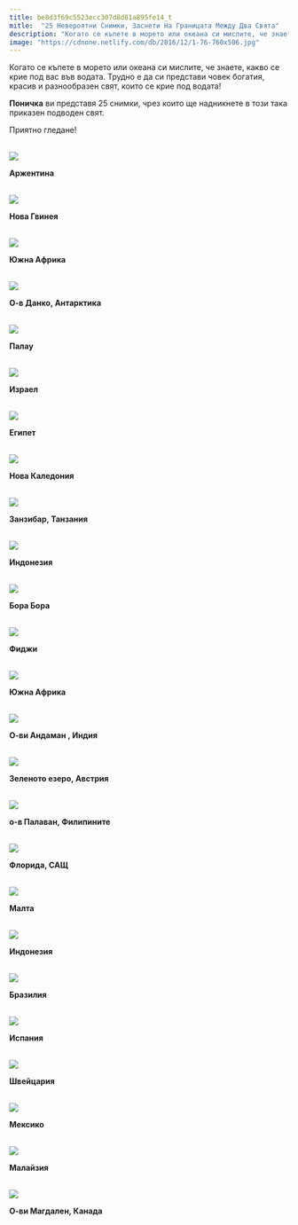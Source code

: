 ```yaml
---
title: be8d3f69c5523ecc307d8d81a895fe14_t
mitle:  "25 Невероятни Снимки, Заснети На Границата Между Два Свята"
description: "Когато се къпете в морето или океана си мислите, че знаете, какво се крие под вас във водата. Трудно е да си представи човек богатия, красив и разнообразен свят, коит�"
image: "https://cdnone.netlify.com/db/2016/12/1-76-760x506.jpg"
---
```


 <p>Когато се къпете в морето или океана си мислите, че знаете, какво се крие под вас във водата. Трудно е да си представи човек богатия, красив и разнообразен свят, които се крие под водата!</p>      <p><strong>Поничка</strong> ви представя 25 снимки, чрез които ще надникнете в този така приказен подводен свят.</p> <p>Приятно гледане!</p>  <p> <br/><img src="https://cdnone.netlify.com/db/2016/12/1-76-760x506.jpg"/><br/></p>      <p><strong>Аржентина</strong></p> <p> <br/><img src="https://cdnone.netlify.com/db/2016/12/2-54-760x570.jpg"/><br/></p> <p><strong>Нова Гвинея</strong></p> <p> <br/><img src="https://cdnone.netlify.com/db/2016/12/3-76-760x506.jpg"/><br/></p>      <p><strong>Южна Африка</strong></p> <p> <br/><img src="https://cdnone.netlify.com/db/2016/12/4-75-760x475.jpg"/><br/></p> <p><strong>О-в Данко, Антарктика</strong></p> <p> <br/><img src="https://cdnone.netlify.com/db/2016/12/5-73-760x570.jpg"/><br/></p> <p><strong>Палау</strong></p> <p> <br/><img src="https://cdnone.netlify.com/db/2016/12/6-71-760x508.jpg"/><br/></p>      <p><strong>Израел</strong></p> <p> <br/><img src="https://cdnone.netlify.com/db/2016/12/7-66-760x506.jpg"/><br/></p> <p><strong>Египет</strong></p> <p> <br/><img src="https://cdnone.netlify.com/db/2016/12/8-62-760x506.jpg"/><br/></p>      <p><strong>Нова Каледония</strong></p> <p> <br/><img src="https://cdnone.netlify.com/db/2016/12/9-60-760x1140.jpg"/><br/></p> <p><strong>Занзибар, Танзания</strong></p> <p> <br/><img src="https://cdnone.netlify.com/db/2016/12/10-58-760x502.jpg"/><br/></p> <p><strong>Индонезия</strong></p> <p> <br/><img src="https://cdnone.netlify.com/db/2016/12/11-51-760x465.jpg"/><br/></p> <p><strong>Бора Бора</strong></p> <p> <br/><img src="https://cdnone.netlify.com/db/2016/12/12-45-760x506.jpg"/><br/></p> <p><strong>Фиджи</strong></p> <p> <br/><img src="https://cdnone.netlify.com/db/2016/12/13-40-760x486.jpg"/><br/></p> <p><strong>Южна Африка</strong></p> <p> <br/><img src="https://cdnone.netlify.com/db/2016/12/14-40-760x506.jpg"/><br/></p> <p><strong>О-ви Андаман , Индия</strong></p> <p> <br/><img src="https://cdnone.netlify.com/db/2016/12/15-38-760x506.jpg"/><br/></p> <p><strong>Зеленото езеро, Австрия</strong></p> <p> <br/><img src="https://cdnone.netlify.com/db/2016/12/16-30-760x525.jpg"/><br/></p>  <p><strong>о-в Палаван, Филипините</strong></p> <p> <br/><img src="https://cdnone.netlify.com/db/2016/12/17-26-760x476.jpg"/><br/></p> <p><strong>Флорида, САЩ</strong></p> <p> <br/><img src="https://cdnone.netlify.com/db/2016/12/18-23-760x1139.jpg"/><br/></p> <p><strong>Малта</strong></p> <p> <br/><img src="https://cdnone.netlify.com/db/2016/12/19-21-760x506.jpg"/><br/></p> <p><strong>Индонезия</strong></p> <p> <br/><img src="https://cdnone.netlify.com/db/2016/12/20-20-760x503.jpg"/><br/></p> <p><strong>Бразилия</strong></p> <p> <br/><img src="https://cdnone.netlify.com/db/2016/12/21-17-760x541.jpg"/><br/></p> <p><strong>Испания</strong></p> <p> <br/><img src="https://cdnone.netlify.com/db/2016/12/22-12-760x506.jpg"/><br/></p> <p><strong>Швейцария</strong></p> <p> <br/><img src="https://cdnone.netlify.com/db/2016/12/23-10-760x1140.jpg"/><br/></p> <p><strong>Мексико</strong></p> <p> <br/><img src="https://cdnone.netlify.com/db/2016/12/24-10-760x507.jpg"/><br/></p> <p><strong>Малайзия</strong></p>  <p> <br/><img src="https://cdnone.netlify.com/db/2016/12/25-10-760x474.jpg"/><br/></p> <p><strong>О-ви Магдален, Канада</strong></p>       
